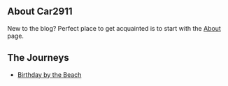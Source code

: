 ## About Car2911
New to the blog? Perfect place to get acquainted is to start with the [About](about) page.

## The Journeys
- [Birthday by the Beach](birthday-by-the-beach.md)